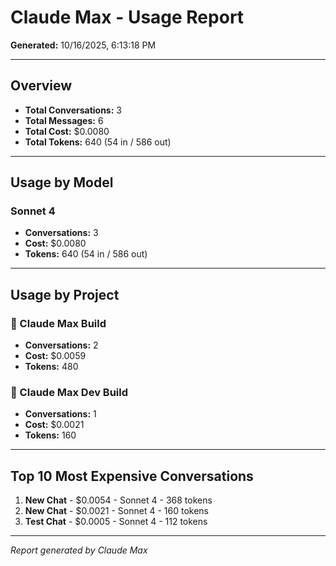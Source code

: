 # Claude Max - Usage Report

**Generated:** 10/16/2025, 6:13:18 PM

---

## Overview

- **Total Conversations:** 3
- **Total Messages:** 6
- **Total Cost:** $0.0080
- **Total Tokens:** 640 (54 in / 586 out)

---

## Usage by Model

### Sonnet 4
- **Conversations:** 3
- **Cost:** $0.0080
- **Tokens:** 640 (54 in / 586 out)

---

## Usage by Project

### 📁 Claude Max Build
- **Conversations:** 2
- **Cost:** $0.0059
- **Tokens:** 480

### 📁 Claude Max Dev Build
- **Conversations:** 1
- **Cost:** $0.0021
- **Tokens:** 160

---

## Top 10 Most Expensive Conversations

1. **New Chat** - $0.0054 - Sonnet 4 - 368 tokens
2. **New Chat** - $0.0021 - Sonnet 4 - 160 tokens
3. **Test Chat** - $0.0005 - Sonnet 4 - 112 tokens

---

*Report generated by Claude Max*
